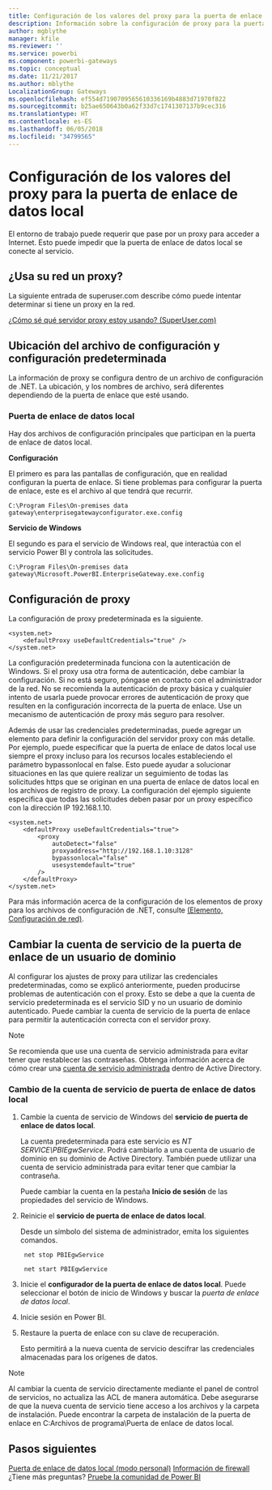```yaml
---
title: Configuración de los valores del proxy para la puerta de enlace de datos local
description: Información sobre la configuración de proxy para la puerta de enlace de datos local.
author: mgblythe
manager: kfile
ms.reviewer: ''
ms.service: powerbi
ms.component: powerbi-gateways
ms.topic: conceptual
ms.date: 11/21/2017
ms.author: mblythe
LocalizationGroup: Gateways
ms.openlocfilehash: ef554d7190709565610336169b4883d71970f822
ms.sourcegitcommit: b25ae650643b0a62f33d7c1741307137b9cec316
ms.translationtype: HT
ms.contentlocale: es-ES
ms.lasthandoff: 06/05/2018
ms.locfileid: "34799565"
---
```

# <a name="configuring-proxy-settings-for-the-on-premises-data-gateway"></a>Configuración de los valores del proxy para la puerta de enlace de datos local
El entorno de trabajo puede requerir que pase por un proxy para acceder a Internet. Esto puede impedir que la puerta de enlace de datos local se conecte al servicio.

## <a name="does-your-network-use-a-proxy"></a>¿Usa su red un proxy?
La siguiente entrada de superuser.com describe cómo puede intentar determinar si tiene un proxy en la red.

[¿Cómo sé qué servidor proxy estoy usando? (SuperUser.com)](https://superuser.com/questions/346372/how-do-i-know-what-proxy-server-im-using)

## <a name="configuration-file-location-and-default-configuration"></a>Ubicación del archivo de configuración y configuración predeterminada
La información de proxy se configura dentro de un archivo de configuración de .NET. La ubicación, y los nombres de archivo, será diferentes dependiendo de la puerta de enlace que esté usando.

### <a name="on-premises-data-gateway"></a>Puerta de enlace de datos local
Hay dos archivos de configuración principales que participan en la puerta de enlace de datos local.

**Configuración**

El primero es para las pantallas de configuración, que en realidad configuran la puerta de enlace. Si tiene problemas para configurar la puerta de enlace, este es el archivo al que tendrá que recurrir.

    C:\Program Files\On-premises data gateway\enterprisegatewayconfigurator.exe.config

**Servicio de Windows**

El segundo es para el servicio de Windows real, que interactúa con el servicio Power BI y controla las solicitudes.

    C:\Program Files\On-premises data gateway\Microsoft.PowerBI.EnterpriseGateway.exe.config

## <a name="configuring-proxy-settings"></a>Configuración de proxy
La configuración de proxy predeterminada es la siguiente.

    <system.net>
        <defaultProxy useDefaultCredentials="true" />
    </system.net>

La configuración predeterminada funciona con la autenticación de Windows. Si el proxy usa otra forma de autenticación, debe cambiar la configuración. Si no está seguro, póngase en contacto con el administrador de la red. No se recomienda la autenticación de proxy básica y cualquier intento de usarla puede provocar errores de autenticación de proxy que resulten en la configuración incorrecta de la puerta de enlace. Use un mecanismo de autenticación de proxy más seguro para resolver.

Además de usar las credenciales predeterminadas, puede agregar un elemento <proxy> para definir la configuración del servidor proxy con más detalle. Por ejemplo, puede especificar que la puerta de enlace de datos local use siempre el proxy incluso para los recursos locales estableciendo el parámetro bypassonlocal en false. Esto puede ayudar a solucionar situaciones en las que quiere realizar un seguimiento de todas las solicitudes https que se originan en una puerta de enlace de datos local en los archivos de registro de proxy. La configuración del ejemplo siguiente especifica que todas las solicitudes deben pasar por un proxy específico con la dirección IP 192.168.1.10.

    <system.net>
        <defaultProxy useDefaultCredentials="true">
            <proxy  
                autoDetect="false"  
                proxyaddress="http://192.168.1.10:3128"  
                bypassonlocal="false"  
                usesystemdefault="true"
            />  
        </defaultProxy>
    </system.net>

Para más información acerca de la configuración de los elementos de proxy para los archivos de configuración de .NET, consulte [<defaultProxy> (Elemento, Configuración de red)](https://msdn.microsoft.com/library/kd3cf2ex.aspx).

## <a name="changing-the-gateway-service-account-to-a-domain-user"></a>Cambiar la cuenta de servicio de la puerta de enlace de un usuario de dominio
Al configurar los ajustes de proxy para utilizar las credenciales predeterminadas, como se explicó anteriormente, pueden producirse problemas de autenticación con el proxy. Esto se debe a que la cuenta de servicio predeterminada es el servicio SID y no un usuario de dominio autenticado. Puede cambiar la cuenta de servicio de la puerta de enlace para permitir la autenticación correcta con el servidor proxy.

> [!NOTE]
> Se recomienda que use una cuenta de servicio administrada para evitar tener que restablecer las contraseñas. Obtenga información acerca de cómo crear una [cuenta de servicio administrada](https://technet.microsoft.com/library/dd548356.aspx) dentro de Active Directory.
> 
> 

### <a name="change-the-on-premises-data-gateway-service-account"></a>Cambio de la cuenta de servicio de puerta de enlace de datos local
1. Cambie la cuenta de servicio de Windows del **servicio de puerta de enlace de datos local**.
   
    La cuenta predeterminada para este servicio es *NT SERVICE\PBIEgwService*. Podrá cambiarlo a una cuenta de usuario de dominio en su dominio de Active Directory. También puede utilizar una cuenta de servicio administrada para evitar tener que cambiar la contraseña.
   
    Puede cambiar la cuenta en la pestaña **Inicio de sesión** de las propiedades del servicio de Windows.
2. Reinicie el **servicio de puerta de enlace de datos local**.
   
    Desde un símbolo del sistema de administrador, emita los siguientes comandos.
   
        net stop PBIEgwService
   
        net start PBIEgwService
3. Inicie el **configurador de la puerta de enlace de datos local**. Puede seleccionar el botón de inicio de Windows y buscar la *puerta de enlace de datos local*.
4. Inicie sesión en Power BI.
5. Restaure la puerta de enlace con su clave de recuperación.
   
    Esto permitirá a la nueva cuenta de servicio descifrar las credenciales almacenadas para los orígenes de datos.
    
> [!NOTE]
> Al cambiar la cuenta de servicio directamente mediante el panel de control de servicios, no actualiza las ACL de manera automática. Debe asegurarse de que la nueva cuenta de servicio tiene acceso a los archivos y la carpeta de instalación. Puede encontrar la carpeta de instalación de la puerta de enlace en C:Archivos de programa\Puerta de enlace de datos local. 
> 

## <a name="next-steps"></a>Pasos siguientes
[Puerta de enlace de datos local (modo personal)](service-gateway-personal-mode.md)
[Información de firewall](service-gateway-onprem-tshoot.md#firewall-or-proxy)  
¿Tiene más preguntas? [Pruebe la comunidad de Power BI](http://community.powerbi.com/)

